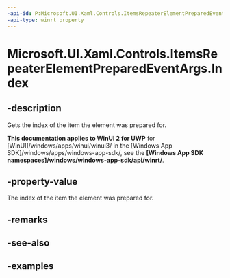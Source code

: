 ```yaml
---
-api-id: P:Microsoft.UI.Xaml.Controls.ItemsRepeaterElementPreparedEventArgs.Index
-api-type: winrt property
---
```


# Microsoft.UI.Xaml.Controls.ItemsRepeaterElementPreparedEventArgs.Index

<!--
public int Index { get; }
-->

## -description

Gets the index of the item the element was prepared for.

**This documentation applies to WinUI 2 for UWP** for [WinUI]/windows/apps/winui/winui3/ in the [Windows App SDK]/windows/apps/windows-app-sdk/, see the **[Windows App SDK namespaces]/windows/windows-app-sdk/api/winrt/**.

## -property-value

The index of the item the element was prepared for.

## -remarks

## -see-also

## -examples

